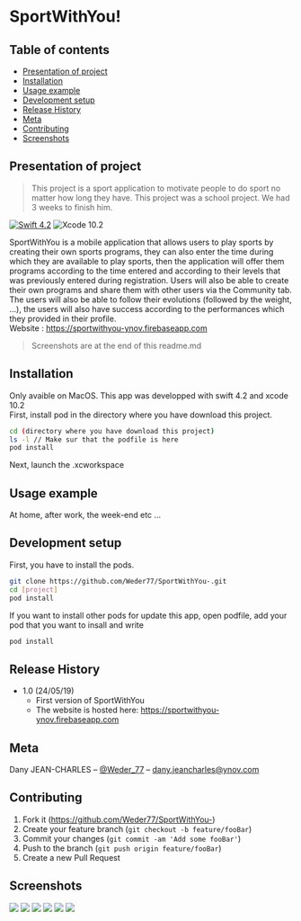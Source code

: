 # SportWithYou!

## Table of contents
* [Presentation of project](#Presentation-of-project)
* [Installation](#Installation)
* [Usage example](#Usage-example)
* [Development setup](#Development-setup)
* [Release History](#Release-History)
* [Meta](#Meta)
* [Contributing](#Contributing)
* [Screenshots](#Screenshots)

## Presentation of project

> This project is a sport application to motivate people to do sport no matter how long they have. This project was a school project. We had 3 weeks to finish him.

[![Swift 4.2](https://img.shields.io/badge/Swift-4.2-orange.svg?style=flat)](https://swift.org/)
![Xcode 10.2][xcode-image]

SportWithYou is a mobile application that allows users to play sports by creating their own sports programs, they can also enter the time during which they are available to play sports, then the application will offer them programs according to the time entered and according to their levels that was previously entered during registration. Users will also be able to create their own programs and share them with other users via the Community tab. The users will also be able to follow their evolutions (followed by the weight, ...), the users will also have success according to the performances which they provided in their profile. <br />Website : https://sportwithyou-ynov.firebaseapp.com <br>
> Screenshots are at the end of this readme.md


## Installation

Only avaible on MacOS. This app was developped with swift 4.2 and xcode 10.2<br> 
First, install pod in the directory where you have download this project.
```sh
cd (directory where you have download this project)
ls -l // Make sur that the podfile is here
pod install
```
Next, launch the .xcworkspace


## Usage example

At home, after work, the week-end etc ...
<br>
## Development setup

First, you have to install the pods.
```sh
git clone https://github.com/Weder77/SportWithYou-.git
cd [project]
pod install
```

If you want to install other pods for update this app, open podfile, add your pod that you want to insall and write
```sh
pod install
```

## Release History

* 1.0 (24/05/19)
    * First version of SportWithYou
    * The website is hosted here: https://sportwithyou-ynov.firebaseapp.com

## Meta

Dany JEAN-CHARLES – [@Weder_77](https://twitter.com/Weder_77) – dany.jeancharles@ynov.com



## Contributing

1. Fork it (<https://github.com/Weder77/SportWithYou->)
2. Create your feature branch (`git checkout -b feature/fooBar`)
3. Commit your changes (`git commit -am 'Add some fooBar'`)
4. Push to the branch (`git push origin feature/fooBar`)
5. Create a new Pull Request

<!-- Markdown link & img dfn's -->
[swift-image]: https://img.shields.io/apm/v/swift.svg?color=swift&label=swift&logo=swift&logoColor=swift
[xcode-image]: https://img.shields.io/badge/xcode-10.2-blue.svg
[npm-url]: https://npmjs.org/package/datadog-metrics
[npm-downloads]: https://img.shields.io/npm/dm/datadog-metrics.svg?style=flat-square
[travis-image]: https://img.shields.io/travis/dbader/node-datadog-metrics/master.svg?style=flat-square
[travis-url]: https://travis-ci.org/dbader/node-datadog-metrics
[wiki]: https://github.com/yourname/yourproject/wiki

## Screenshots
![](Screens/Accueil.png)
![](Screens/xplain.png)
![](Screens/Connexion.png)
![](Screens/Programmes.png)
![](Screens/Suivi_poids.png)
![](Screens/En_exercice.png)
